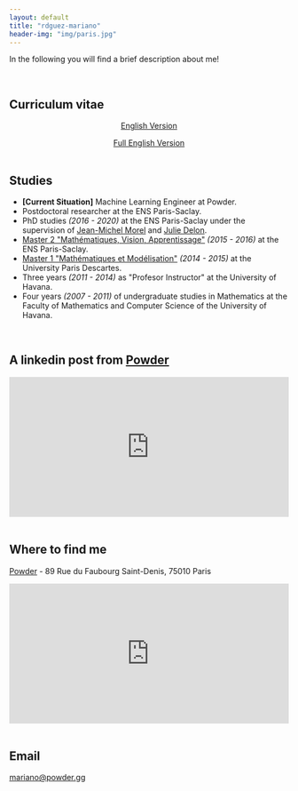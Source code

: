 ```yaml
---
layout: default
title: "rdguez-mariano"
header-img: "img/paris.jpg"
---
```



<style>
    .google-maps {
        position: relative;
        padding-bottom: 50%; // This is the aspect ratio
        height: 0;
        overflow: hidden;
    }
    .google-maps iframe {
        position: absolute;
        top: 0;
        left: 0;
        width: 100% !important;
        height: 100% !important;
    }
    .linkedin-class {
        position: relative;
        padding-bottom: 50%; // This is the aspect ratio
/*         height: 90%; */
        overflow: hidden;
    }
    .linkedin-class iframe {
        position: absolute;
        top: 0;
        left: 0;
        width: 100% !important;
        height: 100% !important;
    }
</style>


<!-- <center> <h3>Mariano Rodriguez</h3> </center> -->

<!-- <div> <img style="float:right;" src="/img/mariano2.jpg" alt="Mariano Rodríguez" width="15%"></div> -->

In the following you will find a brief description about me!


<br />

Curriculum vitae
-----------

<center>
<a href="http://dev.ipol.im/~rdguez-mariano/fixed_files/cv.pdf">English Version</a>
<p></p>
<a href="http://dev.ipol.im/~rdguez-mariano/fixed_files/full_cv.pdf">Full English Version</a>
</center>
<br />

Studies
--------------

- **[Current Situation]** Machine Learning Engineer at Powder. 
- Postdoctoral researcher at the ENS Paris-Saclay.
- PhD studies *(2016 - 2020)* at the ENS Paris-Saclay under the supervision of [Jean-Michel Morel](https://sites.google.com/site/jeanmichelmorelcmlaenscachan/) and [Julie Delon](https://delon.wp.imt.fr/).
- [Master 2 "Mathématiques, Vision, Apprentissage"](http://math.ens-paris-saclay.fr/version-francaise/formations/master-mva/) *(2015 - 2016)* at the ENS Paris-Saclay.
- [Master 1 "Mathématiques et Modélisation"](https://map5.mi.parisdescartes.fr/presentation/enseignement/) *(2014 - 2015)* at the University Paris Descartes.
- Three years *(2011 - 2014)* as "Profesor Instructor" at the University of Havana.
- Four years *(2007 - 2011)* of undergraduate studies in Mathematics at the Faculty of Mathematics and Computer Science of the University of Havana.

<br />

A linkedin post from [Powder](https://www.linkedin.com/company/gustshow)
---------------

<div class="linkedin-class">
<iframe src="https://www.linkedin.com/embed/feed/update/urn:li:share:6859108743213400065" frameborder="0"></iframe>
</div>
<br />

Where to find me
--------------

[Powder](https://www.linkedin.com/company/gustshow) - 89 Rue du Faubourg Saint-Denis, 75010 Paris
<div class="google-maps">
<iframe src="https://www.google.com/maps/embed?pb=!1m18!1m12!1m3!1d10498.355213523138!2d2.35652175!3d48.866051!2m3!1f0!2f0!3f0!3m2!1i1024!2i768!4f13.1!3m3!1m2!1s0x47e66e12fa329379%3A0x24db16955361c811!2s89%20Rue%20du%20Faubourg%20Saint-Denis%2C%2075010%20Paris!5e0!3m2!1sen!2sfr!4v1635512916016!5m2!1sen!2sfr" style="border:0;" loading="lazy"></iframe>
</div>
<br />

<!--Phone
---------------

(+33) 7 82 58 82 37-->

Email
---------------

[mariano@powder.gg](mailto:mariano@powder.gg)
